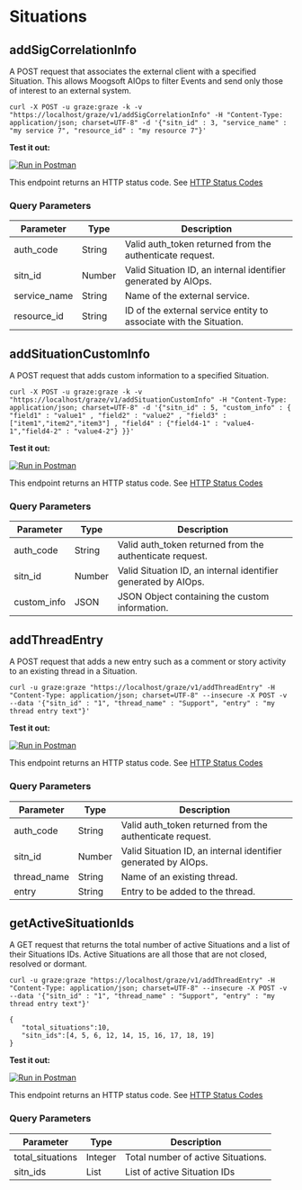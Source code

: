# Situations

## addSigCorrelationInfo

A POST request that associates the external client with a specified Situation. This allows Moogsoft AIOps to filter Events and send only those of interest to an external system.

```shell
curl -X POST -u graze:graze -k -v "https://localhost/graze/v1/addSigCorrelationInfo" -H "Content-Type: application/json; charset=UTF-8" -d '{"sitn_id" : 3, "service_name" : "my service 7", "resource_id" : "my resource 7"}'
```
**Test it out:**

[![Run in Postman](https://run.pstmn.io/button.svg)](https://app.getpostman.com/run-collection/a5bd1ed9834c3ed28cdb)

This endpoint returns an HTTP status code. See [HTTP Status Codes](#HTTP)

### Query Parameters

Parameter | Type | Description
--------- | ------- | -----------
auth_code | String | Valid auth_token returned from the authenticate request.
sitn_id | Number | Valid Situation ID, an internal identifier generated by AIOps.
service_name | String | Name of the external service.
resource_id | String | ID of the external service entity to associate with the Situation.

## addSituationCustomInfo

A POST request that adds custom information to a specified Situation. 

```shell
curl -X POST -u graze:graze -k -v "https://localhost/graze/v1/addSituationCustomInfo" -H "Content-Type: application/json; charset=UTF-8" -d '{"sitn_id" : 5, "custom_info" : { "field1" : "value1" , "field2" : "value2" , "field3" : ["item1","item2","item3"] , "field4" : {"field4-1" : "value4-1","field4-2" : "value4-2"} }}'
```
**Test it out:**

[![Run in Postman](https://run.pstmn.io/button.svg)](https://app.getpostman.com/run-collection/a5bd1ed9834c3ed28cdb)

This endpoint returns an HTTP status code. See [HTTP Status Codes](#HTTP)

### Query Parameters

Parameter | Type | Description
--------- | ------- | -----------
auth_code | String | Valid auth_token returned from the authenticate request.
sitn_id | Number | Valid Situation ID, an internal identifier generated by AIOps.
custom_info | JSON | JSON Object containing the custom information.

## addThreadEntry

A POST request that adds a new entry such as a comment or story activity to an existing thread in a Situation.

```shell
curl -u graze:graze "https://localhost/graze/v1/addThreadEntry" -H "Content-Type: application/json; charset=UTF-8" --insecure -X POST -v --data '{"sitn_id" : "1", "thread_name" : "Support", "entry" : "my thread entry text"}'
```

**Test it out:**

[![Run in Postman](https://run.pstmn.io/button.svg)](https://app.getpostman.com/run-collection/a5bd1ed9834c3ed28cdb)

This endpoint returns an HTTP status code. See [HTTP Status Codes](#HTTP)

### Query Parameters

Parameter | Type | Description
--------- | ------- | -----------
auth_code | String | Valid auth_token returned from the authenticate request.
sitn_id | Number | Valid Situation ID, an internal identifier generated by AIOps.
thread_name | String | Name of an existing thread.
entry | String | Entry to be added to the thread. 

## getActiveSituationIds

A GET request that returns the total number of active Situations and a list of their Situations IDs. 
Active Situations are all those that are not closed, resolved or dormant.

```shell
curl -u graze:graze "https://localhost/graze/v1/addThreadEntry" -H "Content-Type: application/json; charset=UTF-8" --insecure -X POST -v --data '{"sitn_id" : "1", "thread_name" : "Support", "entry" : "my thread entry text"}'
```

```shell
{
   "total_situations":10,
   "sitn_ids":[4, 5, 6, 12, 14, 15, 16, 17, 18, 19]
}
```

**Test it out:**

[![Run in Postman](https://run.pstmn.io/button.svg)](https://app.getpostman.com/run-collection/a5bd1ed9834c3ed28cdb)

This endpoint returns an HTTP status code. See [HTTP Status Codes](#HTTP)

### Query Parameters

Parameter | Type | Description
--------- | ------- | -----------
total_situations | Integer | Total number of active Situations.
sitn_ids | List | List of active Situation IDs
